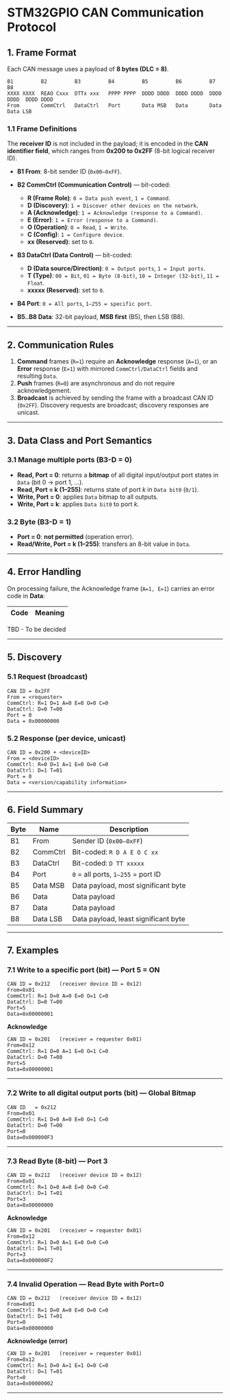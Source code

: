 # STM32GPIO CAN Communication Protocol

## 1. Frame Format

Each CAN message uses a payload of **8 bytes (DLC = 8)**.

```
B1         B2         B3         B4         B5         B6         B7         B8
XXXX XXXX  REAO Cxxx  DTTx xxx   PPPP PPPP  DDDD DDDD  DDDD DDDD  DDDD DDDD  DDDD DDDD
From       CommCtrl   DataCtrl   Port       Data MSB   Data       Data       Data LSB
```

### 1.1 Frame Definitions

The **receiver ID** is not included in the payload; it is encoded in the **CAN identifier field**, which ranges from **0x200 to 0x2FF** (8-bit logical receiver ID).

* **B1 From**: 8-bit sender ID (`0x00–0xFF`).
* **B2 CommCtrl (Communication Control)** — bit-coded:
  * **R (Frame Role)**: `0 = Data push event`, `1 = Command`.
  * **D (Discovery)**: `1 = Discover other devices on the network`.
  * **A (Acknowledge)**: `1 = Acknowledge (response to a Command)`.
  * **E (Error)**: `1 = Error (response to a Command)`.
  * **O (Operation)**: `0 = Read`, `1 = Write`.
  * **C (Config)**: `1 = Configure device`.
  * **xx (Reserved)**: set to `0`.

* **B3 DataCtrl (Data Control)** — bit-coded:
  * **D (Data source/Direction)**: `0 = Output ports`, `1 = Input ports`.
  * **T (Type)**: `00 = Bit`, `01 = Byte (8-bit)`, `10 = Integer (32-bit)`, `11 = Float`.
  * **xxxxx (Reserved)**: set to `0`.

* **B4 Port**: `0 = All ports`, `1–255 = specific port`.
* **B5..B8 Data**: 32-bit payload, **MSB first** (B5), then LSB (B8).

---

## 2. Communication Rules

1. **Command** frames (`R=1`) require an **Acknowledge** response (`A=1`), or an **Error** response (`E=1`) with mirrored `CommCtrl/DataCtrl` fields and resulting `Data`.
2. **Push** frames (`R=0`) are asynchronous and do not require acknowledgement.
3. **Broadcast** is achieved by sending the frame with a broadcast CAN ID (`0x2FF`). Discovery requests are broadcast; discovery responses are unicast.

---

## 3. Data Class and Port Semantics

### 3.1 Manage multiple ports (B3-D = 0)

* **Read, Port = 0**: returns a **bitmap** of all digital input/output port states in `Data` (bit 0 → port 1, …).
* **Read, Port = k (1–255)**: returns state of port *k* in `Data bit0` (`0/1`).
* **Write, Port = 0**: applies `Data` bitmap to all outputs.
* **Write, Port = k**: applies `Data bit0` to port *k*.

### 3.2 Byte (B3-D = 1)

* **Port = 0**: **not permitted** (operation error).
* **Read/Write, Port = k (1–255)**: transfers an 8-bit value in `Data`.

---

## 4. Error Handling

On processing failure, the Acknowledge frame (`A=1, E=1`) carries an error code in **Data**:

| Code            | Meaning                    |
| --------------- | -------------------------- |

TBD - To be decided

---

## 5. Discovery

### 5.1 Request (broadcast)

```
CAN ID = 0x2FF
From = <requester>
CommCtrl: R=1 D=1 A=0 E=0 O=0 C=0
DataCtrl: D=0 T=00
Port = 0
Data = 0x00000000
```

### 5.2 Response (per device, unicast)

```
CAN ID = 0x200 + <deviceID>
From = <deviceID>
CommCtrl: R=0 D=1 A=1 E=0 O=0 C=0
DataCtrl: D=1 T=01
Port = 0
Data = <version/capability information>
```

---

## 6. Field Summary

| Byte | Name     | Description                                                        |
| ---- | -------- | ------------------------------------------------------------------ |
| B1   | From     | Sender ID (`0x00–0xFF`)                                            |
| B2   | CommCtrl | Bit-coded: `R D A E O C xx`                                        |
| B3   | DataCtrl | Bit-coded: `D TT xxxxx`                                            |
| B4   | Port     | `0` = all ports, `1–255` = port ID |
| B5   | Data MSB | Data payload, most significant byte                                |
| B6   | Data     | Data payload                                                       |
| B7   | Data     | Data payload                                                       |
| B8   | Data LSB | Data payload, least significant byte                               |

---

## 7. Examples

### 7.1 Write to a specific port (bit) — Port 5 = ON

```
CAN ID = 0x212   (receiver device ID = 0x12)
From=0x01
CommCtrl: R=1 D=0 A=0 E=0 O=1 C=0
DataCtrl: D=0 T=00
Port=5
Data=0x00000001
```

**Acknowledge**

```
CAN ID = 0x201   (receiver = requester 0x01)
From=0x12
CommCtrl: R=1 D=0 A=1 E=0 O=1 C=0
DataCtrl: D=0 T=00
Port=5
Data=0x00000001
```

---

### 7.2 Write to all digital output ports (bit) — Global Bitmap

```
CAN ID   = 0x212
From=0x01
CommCtrl: R=1 D=0 A=0 E=0 O=1 C=0
DataCtrl: D=0 T=00
Port=0
Data=0x000000F3
```

---

### 7.3 Read Byte (8-bit) — Port 3

```
CAN ID = 0x212   (receiver device ID = 0x12)
From=0x01
CommCtrl: R=1 D=0 A=0 E=0 O=0 C=0
DataCtrl: D=1 T=01
Port=3
Data=0x00000000
```

**Acknowledge**

```
CAN ID = 0x201   (receiver = requester 0x01)
From=0x12
CommCtrl: R=1 D=0 A=1 E=0 O=0 C=0
DataCtrl: D=1 T=01
Port=3
Data=0x000000F2
```

---

### 7.4 Invalid Operation — Read Byte with Port=0

```
CAN ID = 0x212   (receiver device ID = 0x12)
From=0x01
CommCtrl: R=1 D=0 A=0 E=0 O=0 C=0
DataCtrl: D=1 T=01
Port=0
Data=0x00000000
```

**Acknowledge (error)**

```
CAN ID = 0x201   (receiver = requester 0x01)
From=0x12
CommCtrl: R=1 D=0 A=1 E=1 O=0 C=0
DataCtrl: D=1 T=01
Port=0
Data=0x00000002
```

---
